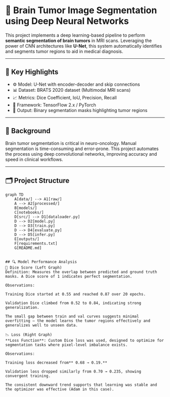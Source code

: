 # 🧠 Brain Tumor Image Segmentation using Deep Neural Networks

This project implements a deep learning-based pipeline to perform **semantic segmentation of brain tumors** in MRI scans. Leveraging the power of CNN architectures like **U-Net**, this system automatically identifies and segments tumor regions to aid in medical diagnosis.

---

## 📌 Key Highlights

- ⚙️ Model: U-Net with encoder-decoder and skip connections
- 📊 Dataset: BRATS 2020 dataset (Multimodal MRI scans)
- 📈 Metrics: Dice Coefficient, IoU, Precision, Recall
- 🔧 Framework: TensorFlow 2.x / PyTorch
- 🧪 Output: Binary segmentation masks highlighting tumor regions

---

## 🧠 Background

Brain tumor segmentation is critical in neuro-oncology. Manual segmentation is time-consuming and error-prone. This project automates the process using deep convolutional networks, improving accuracy and speed in clinical workflows.

---

## 🗂️ Project Structure
```mermaid
graph TD
    A[data/] --> A1[raw/]
    A --> A2[processed/]
    B[models/]
    C[notebooks/]
    D[src/] --> D1[dataloader.py]
    D --> D2[model.py]
    D --> D3[train.py]
    D --> D4[evaluate.py]
    D --> D5[infer.py]
    E[outputs/]
    F[requirements.txt]
    G[README.md]


## 🔍 Model Performance Analysis
🧠 Dice Score (Left Graph)
Definition: Measures the overlap between predicted and ground truth masks. A Dice score of 1 indicates perfect segmentation.

Observations:

Training Dice started at 0.55 and reached 0.87 over 20 epochs.

Validation Dice climbed from 0.52 to 0.84, indicating strong generalization.

The small gap between train and val curves suggests minimal overfitting — the model learns the tumor regions effectively and generalizes well to unseen data.

📉 Loss (Right Graph)
**Loss Function**: Custom Dice loss was used, designed to optimize for segmentation tasks where pixel-level imbalance exists.

Observations:

Training loss decreased from** 0.68 → 0.19.**

Validation loss dropped similarly from 0.70 → 0.235, showing convergent training.

The consistent downward trend supports that learning was stable and the optimizer was effective (Adam in this case).

